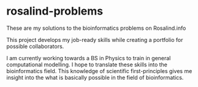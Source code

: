 # rosalind-problems
These are my solutions to the bioinformatics problems on Rosalind.info

This project develops my job-ready skills while creating a portfolio for possible collaborators.

I am currently working towards a BS in Physics to train in general computational modelling. I hope to translate these skills into the bioinformatics field. This knowledge of scientific first-principles gives me insight into the what is basically possible in the field of bioinformatics.
